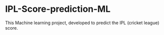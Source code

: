 # IPL-Score-prediction-ML
This Machine learning project, developed to predict the IPL (cricket league) score.

